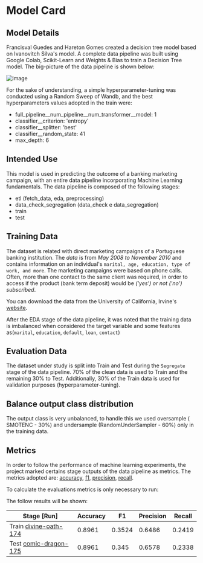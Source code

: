 # Model Card
## Model Details
Francisval Guedes and Hareton Gomes created a decision tree model based on Ivanovitch Silva's model. A complete data pipeline was built using Google Colab, Scikit-Learn and Weights & Bias to train a Decision Tree model. The big-picture of the data pipeline is shown below:

![image](https://user-images.githubusercontent.com/104702301/171173276-bc14fbd3-1bb2-4047-9146-4d736264afb2.png)



For the sake of understanding, a simple hyperparameter-tuning was conducted using a Random Sweep of Wandb, and the best hyperparameters values adopted in the train were:

- full_pipeline__num_pipeline__num_transformer__model: 1
- classifier__criterion: 'entropy'
- classifier__splitter: 'best'
- classifier__random_state: 41
- max_depth: 6


## Intended Use
This model is used in predicting the outcome of a banking marketing campaign, with an entire data pipeline incorporating Machine Learning fundamentals. The data pipeline is composed of the following stages:
 - etl (fetch_data, eda, preprocessing)
 - data_check_segregation (data_check e data_segregation)
 - train
 - test

## Training Data

The dataset is related with direct marketing campaigns of a Portuguese banking institution.
The *data* is from *May 2008 to November 2010* and contains information on an individual's ``marital, age, education, type of work, and more``.
The marketing campaigns were based on phone calls. Often, more than one contact to the same client was required, in order to access if the product (bank term deposit) would be *('yes') or not ('no') subscribed*.

You can download the data from the University of California, Irvine's [website](http://archive.ics.uci.edu/ml/datasets/Bank+Marketing).

After the EDA stage of the data pipeline, it was noted that the training data is imbalanced when considered the target variable and some features as(``marital``, ``education``, ``default``, ``loan``, ``contact``)

## Evaluation Data
The dataset under study is split into Train and Test during the ``Segregate`` stage of the data pipeline. 70% of the clean data is used to Train and the remaining 30% to Test. Additionally, 30% of the Train data is used for validation purposes (hyperparameter-tuning). 

##  Balance output class distribution

The output class is very unbalanced, to handle this we used oversample ( SMOTENC - 30%) and undersample (RandomUnderSampler - 60%) only in the training data.

## Metrics
In order to follow the performance of machine learning experiments, the project marked certains stage outputs of the data pipeline as metrics. The metrics adopted are: [accuracy](https://scikit-learn.org/stable/modules/generated/sklearn.metrics.accuracy_score.html), [f1](https://scikit-learn.org/stable/modules/generated/sklearn.metrics.f1_score.html#sklearn.metrics.f1_score), [precision](https://scikit-learn.org/stable/modules/generated/sklearn.metrics.precision_score.html#sklearn.metrics.precision_score), [recall](https://scikit-learn.org/stable/modules/generated/sklearn.metrics.recall_score.html#sklearn.metrics.recall_score).

To calculate the evaluations metrics is only necessary to run:

The follow results will be shown:

 **Stage [Run]**                        | **Accuracy** | **F1** | **Precision** | **Recall** | 
---------------------------------|--------------|--------|---------------|------------|
 Train [divine-oath-174](https://wandb.ai/mlops_ivan/decision_tree_bank/runs/43pj5775/overview?workspace=user-francisvalfgs) | 0.8961       | 0.3524 | 0.6486        | 0.2419     |  
 Test [comic-dragon-175](https://wandb.ai/mlops_ivan/decision_tree_bank/runs/mbpuwfbg/overview?workspace=user-francisvalfgs)  | 0.8961       | 0.345 | 0.6578        | 0.2338     |

